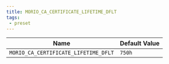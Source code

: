 ```yaml
---
title: MORIO_CA_CERTIFICATE_LIFETIME_DFLT
tags:
 - preset
---
```





<!-- MORIO_AUTO_GENERATED_CONTENT_STARTS - Manual changes made below will be overwritten -->
| Name | Default Value |
|------|---------------|
| `MORIO_CA_CERTIFICATE_LIFETIME_DFLT` | `750h` |
<!-- MORIO_AUTO_GENERATED_CONTENT_ENDS - Manual changes made above will be overwritten -->

